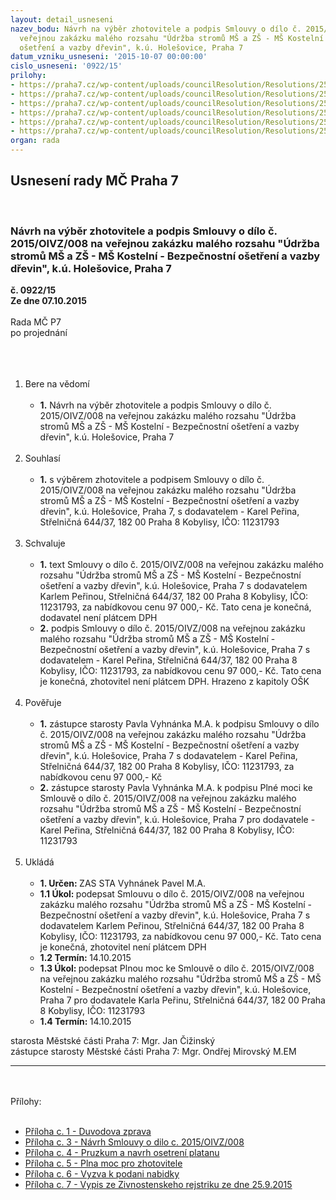 ```yaml
---
layout: detail_usneseni
nazev_bodu: Návrh na výběr zhotovitele a podpis Smlouvy o dílo č. 2015/OIVZ/008 na
  veřejnou zakázku malého rozsahu "Údržba stromů MŠ a ZŠ - MŠ Kostelní - Bezpečnostní
  ošetření a vazby dřevin", k.ú. Holešovice, Praha 7
datum_vzniku_usneseni: '2015-10-07 00:00:00'
cislo_usneseni: '0922/15'
prilohy:
- https://praha7.cz/wp-content/uploads/councilResolution/Resolutions/25927/922_15_pril1.doc
- https://praha7.cz/wp-content/uploads/councilResolution/Resolutions/25927/64-15-3._smlouva_n%c3%a1vrh.doc
- https://praha7.cz/wp-content/uploads/councilResolution/Resolutions/25927/64-15-4._pr%c5%afzkum_a_n%c3%a1vrh_o%c5%a1et%c5%99en%c3%ad_platan%c5%af-p%c5%99%c3%adloha_smlouvy.pdf
- https://praha7.cz/wp-content/uploads/councilResolution/Resolutions/25927/922_15_pril5.doc
- https://praha7.cz/wp-content/uploads/councilResolution/Resolutions/25927/64-15-6._v%c3%bdzva_k_pod%c3%a1n%c3%ad_nab%c3%addky.pdf
- https://praha7.cz/wp-content/uploads/councilResolution/Resolutions/25927/64-15-7._v%c3%bdpis_ze_%c5%beivnostensk%c3%a9ho_rejst%c5%99%c3%adku_ze_dne_25.9.2015.pdf
organ: rada
---
```

<div id="ucUsn_pList" class="usn">
	<span><h2>Usnesení rady MČ Praha 7 </h2>
<br></span><div class="standBody">
<span><h3>Návrh na výběr zhotovitele a podpis Smlouvy o dílo č. 2015/OIVZ/008 na veřejnou zakázku malého rozsahu "Údržba stromů MŠ a ZŠ - MŠ Kostelní - Bezpečnostní ošetření a vazby dřevin", k.ú. Holešovice, Praha 7</h3></span><div class="center">
		<strong>č. 0922/15</strong><br>
	</div>
<div class="center">
		<strong>Ze dne 07.10.2015</strong><br><br>
	</div>Rada MČ P7<br>po projednání<br><br><br><ol>
<br><li>Bere na vědomí <br><ul>
<br><li>
<strong>1.</strong> Návrh na výběr zhotovitele a podpis Smlouvy o dílo č. 2015/OIVZ/008 na veřejnou zakázku malého rozsahu "Údržba stromů MŠ a ZŠ - MŠ Kostelní - Bezpečnostní ošetření a vazby dřevin", k.ú. Holešovice, Praha 7</li>
</ul>
<br>
</li>
<li>Souhlasí <br><ul>
<br><li>
<strong>1.</strong> s výběrem zhotovitele a podpisem Smlouvy o dílo č. 2015/OIVZ/008 na veřejnou zakázku malého rozsahu "Údržba stromů MŠ a ZŠ - MŠ Kostelní - Bezpečnostní ošetření a vazby dřevin", k.ú. Holešovice, Praha 7, s dodavatelem - Karel Peřina, Střelničná 644/37, 182 00 Praha 8 Kobylisy, IČO: 11231793</li>
</ul>
<br>
</li>
<li>Schvaluje <br><ul>
<br><li>
<strong>1.</strong> text Smlouvy o dílo č. 2015/OIVZ/008 na veřejnou zakázku malého rozsahu "Údržba stromů MŠ a ZŠ - MŠ Kostelní - Bezpečnostní ošetření a vazby dřevin", k.ú. Holešovice, Praha 7 s dodavatelem Karlem Peřinou, Střelničná 644/37, 182 00 Praha 8 Kobylisy, IČO: 11231793, za nabídkovou cenu 97 000,- Kč. Tato cena je konečná, dodavatel není plátcem DPH <br>
</li>
<li>
<strong>2.</strong> podpis Smlouvy o dílo č. 2015/OIVZ/008 na veřejnou zakázku malého rozsahu "Údržba stromů MŠ a ZŠ - MŠ Kostelní - Bezpečnostní ošetření a vazby dřevin", k.ú. Holešovice, Praha 7 s dodavatelem - Karel Peřina, Střelničná 644/37, 182 00 Praha 8 Kobylisy, IČO: 11231793, za nabídkovou cenu 97 000,- Kč. Tato cena je konečná, zhotovitel není plátcem DPH. Hrazeno z kapitoly OŠK </li>
</ul>
<br>
</li>
<li>Pověřuje <br><ul>
<br><li>
<strong>1.</strong> zástupce starosty Pavla Vyhnánka M.A. k podpisu Smlouvy o dílo č. 2015/OIVZ/008 na veřejnou zakázku malého rozsahu "Údržba stromů MŠ a ZŠ - MŠ Kostelní - Bezpečnostní ošetření a vazby dřevin", k.ú. Holešovice, Praha 7 s dodavatelem - Karel Peřina, Střelničná 644/37, 182 00 Praha 8 Kobylisy, IČO: 11231793, za nabídkovou cenu 97 000,- Kč <br>
</li>
<li>
<strong>2.</strong> zástupce starosty Pavla Vyhnánka M.A. k podpisu Plné moci ke Smlouvě o dílo č. 2015/OIVZ/008 na veřejnou zakázku malého rozsahu "Údržba stromů MŠ a ZŠ - MŠ Kostelní - Bezpečnostní ošetření a vazby dřevin", k.ú. Holešovice, Praha 7 pro dodavatele - Karel Peřina, Střelničná 644/37, 182 00 Praha 8 Kobylisy, IČO: 11231793</li>
</ul>
<br>
</li>
<li>Ukládá <br><ul>
<br><li>
<strong>1. Určen: </strong>ZAS STA Vyhnánek Pavel M.A. <br>
</li>
<li>
<strong>1.1 Úkol: </strong>podepsat Smlouvu o dílo č. 2015/OIVZ/008 na veřejnou zakázku malého rozsahu "Údržba stromů MŠ a ZŠ - MŠ Kostelní - Bezpečnostní ošetření a vazby dřevin", k.ú. Holešovice, Praha 7 s dodavatelem Karlem Peřinou, Střelničná 644/37, 182 00 Praha 8 Kobylisy, IČO: 11231793, za nabídkovou cenu 97 000,- Kč. Tato cena je konečná, zhotovitel není plátcem DPH <br>
</li>
<li>
<strong>1.2 Termín: </strong>14.10.2015 <br>
</li>
<li>
<strong>1.3 Úkol: </strong>podepsat Plnou moc ke Smlouvě o dílo č. 2015/OIVZ/008 na veřejnou zakázku malého rozsahu "Údržba stromů MŠ a ZŠ - MŠ Kostelní - Bezpečnostní ošetření a vazby dřevin", k.ú. Holešovice, Praha 7 pro dodavatele Karla Peřinu, Střelničná 644/37, 182 00 Praha 8 Kobylisy, IČO: 11231793 <br>
</li>
<li>
<strong>1.4 Termín: </strong>14.10.2015</li>
</ul>
</li>
</ol>starosta Městské části Praha 7: Mgr. Jan Čižinský<br>zástupce starosty Městské části Praha 7: Mgr. Ondřej Mirovský M.EM <br><hr>
<br><br>Přílohy: <br><ul>
<br><li>
<a href="/zdroj.aspx?typ=4&amp;Id=66739&amp;sh=-462816939" target="_blank" title="Odkaz na soubor - 29 kB - nové okno">Příloha c. 1 - Duvodova zprava </a><br>
</li>
<li>
<a href="/zdroj.aspx?typ=4&amp;id=66668&amp;sh=-482927691" target="_blank" title="Odkaz na soubor - 123,5 kB - nové okno">Příloha c. 3 - Návrh Smlouvy o dilo c. 2015/OIVZ/008</a> <br>
</li>
<li>
<a href="/zdroj.aspx?typ=4&amp;id=66669&amp;sh=-482893867" target="_blank" title="Odkaz na soubor - 286,7 kB - nové okno">Příloha c. 4 - Pruzkum a navrh osetrení platanu </a><br>
</li>
<li>
<a href="/zdroj.aspx?typ=4&amp;Id=66740&amp;sh=483470677" target="_blank" title="Odkaz na soubor - 28 kB - nové okno">Příloha c. 5 - Plna moc pro zhotovitele </a><br>
</li>
<li>
<a href="/zdroj.aspx?typ=4&amp;id=66671&amp;sh=806975605" target="_blank" title="Odkaz na soubor - 941,4 kB - nové okno">Příloha c. 6 - Vyzva k podani nabidky</a> <br>
</li>
<li>
<a href="/zdroj.aspx?typ=4&amp;id=66672&amp;sh=807009685" target="_blank" title="Odkaz na soubor - 91,5 kB - nové okno">Příloha c. 7 - Vypis ze Zivnostenskeho rejstriku ze dne 25.9.2015</a> </li>
</ul>
</div>
</div>